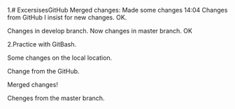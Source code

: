 1.# ExcersisesGitHub
Merged changes:
Made some changes 14:04
Changes from GitHub
I insist for new changes.
OK.

Changes in develop branch.
Now changes in master branch.
OK

2.Practice with GitBash.

Some changes on the local location.

Change from the GitHub.

Merged changes!

Chenges from the master branch.